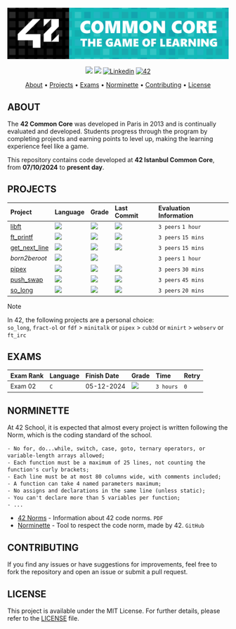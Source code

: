 <p align="center">
   <img src="https://github.com/jotavare/jotavare/blob/main/42/banners/piscine_and_common_core/github_piscine_and_common_core_banner_common_core.png">
</p>


<p align="center">
	<img src="https://img.shields.io/badge/status-learner%20-%2312bab9?style=flat-square"/>
	<img src="https://img.shields.io/badge/last commit-02/2025%20-%2312bab9?style=flat-square">
	<a href='https://www.linkedin.com/in/mullaoglukoray' target="_blank"><img alt='Linkedin' src='https://img.shields.io/badge/LinkedIn-100000?style=flat-square&logo=Linkedin&logoColor=white&labelColor=0A66C2&color=0A66C2'/></a>
	<a href='https://profile.intra.42.fr/users/femullao' target="_blank"><img alt='42' src='https://img.shields.io/badge/Istanbul-100000?style=flat-square&logo=42&logoColor=white&labelColor=000000&color=000000'/></a>
</p>

<p align="center">
	<a href="#about">About</a> •
	<a href="#projects">Projects</a> •
	<a href="#exams">Exams</a> •
	<a href="#norminette">Norminette</a> •
	<a href="#contributing">Contributing</a> •
	<a href="#license">License</a>
</p>

## ABOUT
The **42 Common Core** was developed in Paris in 2013 and is continually evaluated and developed. Students progress through the program by completing projects and earning points to level up, making the learning experience feel like a game.

This repository contains code developed at **42 Istanbul Common Core**, from **07/10/2024** to **present day**. </br>

## PROJECTS
<div align="center">

| Project | Language | Grade | Last Commit | Evaluation Information |
| :--- | :--- | :--- | :--- | :--- |
| [libft](https://github.com/koraymullaoglu/libft) | <img src="https://img.shields.io/github/languages/top/koraymullaoglu/libft"/> | <img src="https://img.shields.io/badge/125%20%2F%20100-success"/> | <img src="https://img.shields.io/github/last-commit/koraymullaoglu/libft"/> | `3 peers` `1 hour` |
| [ft_printf](https://github.com/koraymullaoglu/ft_printf) | <img src="https://img.shields.io/github/languages/top/koraymullaoglu/ft_printf"/> | <img src="https://img.shields.io/badge/100%20%2F%20100-success"/> | <img src="https://img.shields.io/github/last-commit/koraymullaoglu/ft_printf"/> | `3 peers` `15 mins` |
| [get_next_line](https://github.com/koraymullaoglu/get_next_line) | <img src="https://img.shields.io/github/languages/top/koraymullaoglu/get_next_line"/> | <img src="https://img.shields.io/badge/112%20%2F%20100-success"/> | <img src="https://img.shields.io/github/last-commit/koraymullaoglu/get_next_line" /> | `3 peers` `15 mins` |
| *born2beroot* | <img src="https://img.shields.io/badge/shell-100%25-blue"/> | <img src="https://img.shields.io/badge/115%20%2F%20100-success"/> |  | `3 peers` `1 hour` |
| [pipex](https://github.com/koraymullaoglu/pipex) | <img src="https://img.shields.io/github/languages/top/koraymullaoglu/pipex"/> | <img src="https://img.shields.io/badge/100%20%2F%20100-success"/> | <img src="https://img.shields.io/github/last-commit/koraymullaoglu/pipex"/> | `3 peers` `30 mins` |
| [push_swap](https://github.com/koraymullaoglu/push_swap) | <img src="https://img.shields.io/github/languages/top/koraymullaoglu/push_swap"/> | <img src="https://img.shields.io/badge/94%20%2F%20100-success"/> | <img src="https://img.shields.io/github/last-commit/koraymullaoglu/push_swap"/> | `3 peers` `45 mins` |
| [so_long](https://github.com/koraymullaoglu/so_long) | <img src="https://img.shields.io/github/languages/top/koraymullaoglu/so_long"/> | <img src="https://img.shields.io/badge/100%20%2F%20100-success"/> | <img src="https://img.shields.io/github/last-commit/koraymullaoglu/so_long"/> | `3 peers` `20 mins` |




</div>

> [!NOTE]  
> In 42, the following projects are a personal choice:
> <br> `so_long`, `fract-ol` or `fdf` > `minitalk` or `pipex` > `cub3d` or `minirt` > `webserv` or `ft_irc`

## EXAMS
<div align="center">

| Exam Rank | Language | Finish Date | Grade | Time | Retry |
| :--- | :--- | :--- | :--- | :--- | :--- |
| Exam 02 | `C` | 05-12-2024 | <img src="https://img.shields.io/badge/100%20%2F%20100-success"/> | `3 hours` | `0` | 


</div>

## NORMINETTE
At 42 School, it is expected that almost every project is written following the Norm, which is the coding standard of the school.

```
- No for, do...while, switch, case, goto, ternary operators, or variable-length arrays allowed;
- Each function must be a maximum of 25 lines, not counting the function's curly brackets;
- Each line must be at most 80 columns wide, with comments included;
- A function can take 4 named parameters maximum;
- No assigns and declarations in the same line (unless static);
- You can't declare more than 5 variables per function;
- ...
```

* [42 Norms](https://github.com/42School/norminette/blob/master/pdf/en.norm.pdf) - Information about 42 code norms. `PDF`
* [Norminette](https://github.com/42School/norminette) - Tool to respect the code norm, made by 42. `GitHub`

## CONTRIBUTING

If you find any issues or have suggestions for improvements, feel free to fork the repository and open an issue or submit a pull request.

## LICENSE

This project is available under the MIT License. For further details, please refer to the [LICENSE](https://github.com/koraymullaoglu/42-common-core/blob/main/LICENSE) file.
